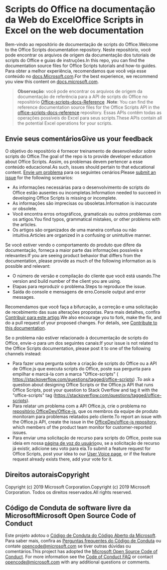 # <a name="office-scripts-in-excel-on-the-web-documentation"></a><span data-ttu-id="71c15-101">Scripts do Office na documentação da Web do Excel</span><span class="sxs-lookup"><span data-stu-id="71c15-101">Office Scripts in Excel on the web documentation</span></span>

<span data-ttu-id="71c15-102">Bem-vindo ao repositório de documentação de scripts do Office.</span><span class="sxs-lookup"><span data-stu-id="71c15-102">Welcome to the Office Scripts documentation repository.</span></span> <span data-ttu-id="71c15-103">Neste repositório, você pode encontrar os arquivos de origem da documentação dos tutoriais de scripts do Office e guias de instruções.</span><span class="sxs-lookup"><span data-stu-id="71c15-103">In this repo, you can find the documentation source files for Office Scripts tutorials and how-to guides.</span></span> <span data-ttu-id="71c15-104">Para obter a melhor experiência, recomendamos que você veja esse conteúdo no [docs.Microsoft.com](https://docs.microsoft.com/office/dev/scripts).</span><span class="sxs-lookup"><span data-stu-id="71c15-104">For the best experience, we recommend you view this content on [docs.microsoft.com](https://docs.microsoft.com/office/dev/scripts).</span></span>

> <span data-ttu-id="71c15-105">**Observação**: você pode encontrar os arquivos de origem da documentação de referência para a API de scripts do Office no repositório [Office-scripts-docs-Reference](https://github.com/OfficeDev/office-scripts-docs-reference) .</span><span class="sxs-lookup"><span data-stu-id="71c15-105">**Note**: You can find the reference documentation source files for the Office Scripts API in the [office-scripts-docs-reference](https://github.com/OfficeDev/office-scripts-docs-reference) repository.</span></span> <span data-ttu-id="71c15-106">Essas APIs contêm todas as operações possíveis do Excel para seus scripts.</span><span class="sxs-lookup"><span data-stu-id="71c15-106">These APIs contain all the potential Excel operations for your scripts.</span></span>

## <a name="give-us-your-feedback"></a><span data-ttu-id="71c15-107">Envie seus comentários</span><span class="sxs-lookup"><span data-stu-id="71c15-107">Give us your feedback</span></span>

<span data-ttu-id="71c15-108">O objetivo do repositório é fornecer treinamento de desenvolvedor sobre scripts do Office.</span><span class="sxs-lookup"><span data-stu-id="71c15-108">The goal of the repo is to provide developer education about Office Scripts.</span></span> <span data-ttu-id="71c15-109">Assim, os problemas devem pertencer a esse conteúdo educacional.</span><span class="sxs-lookup"><span data-stu-id="71c15-109">As such, issues should pertain to that educational content.</span></span> <span data-ttu-id="71c15-110">[Envie um problema](https://github.com/OfficeDev/office-scripts-docs/issues) para os seguintes cenários:</span><span class="sxs-lookup"><span data-stu-id="71c15-110">Please [submit an issue](https://github.com/OfficeDev/office-scripts-docs/issues) for the following scenarios:</span></span>

- <span data-ttu-id="71c15-111">As informações necessárias para o desenvolvimento de scripts do Office estão ausentes ou incompletas.</span><span class="sxs-lookup"><span data-stu-id="71c15-111">Information needed to succeed in developing Office Scripts is missing or incomplete.</span></span>
- <span data-ttu-id="71c15-112">As informações são imprecisas ou obsoletas.</span><span class="sxs-lookup"><span data-stu-id="71c15-112">Information is inaccurate or obsolete.</span></span>
- <span data-ttu-id="71c15-113">Você encontra erros ortográficos, gramaticais ou outros problemas com os artigos.</span><span class="sxs-lookup"><span data-stu-id="71c15-113">You find typos, grammatical mistakes, or other problems with the articles.</span></span>
- <span data-ttu-id="71c15-114">Os artigos são organizados de uma maneira confusa ou não intuitiva.</span><span class="sxs-lookup"><span data-stu-id="71c15-114">Articles are organized in a confusing or unintuitive manner.</span></span>

<span data-ttu-id="71c15-115">Se você estiver vendo o comportamento do produto que difere da documentação, forneça a maior parte das informações possíveis e relevantes:</span><span class="sxs-lookup"><span data-stu-id="71c15-115">If you are seeing product behavior that differs from the documentation, please provide as much of the following information as is possible and relevant:</span></span>

- <span data-ttu-id="71c15-116">O número de versão e compilação do cliente que você está usando.</span><span class="sxs-lookup"><span data-stu-id="71c15-116">The version and build number of the client you are using.</span></span>
- <span data-ttu-id="71c15-117">Etapas para reproduzir o problema.</span><span class="sxs-lookup"><span data-stu-id="71c15-117">Steps to reproduce the issue.</span></span>
- <span data-ttu-id="71c15-118">Saída do console e mensagens de erro.</span><span class="sxs-lookup"><span data-stu-id="71c15-118">Console output and error messages.</span></span>

<span data-ttu-id="71c15-p104">Recomendamos que você faça a bifurcação, a correção e uma solicitação de recebimento das suas alterações propostas. Para mais detalhes, confira [Contribuir para este artigo](Contributing.md).</span><span class="sxs-lookup"><span data-stu-id="71c15-p104">We also encourage you to fork, make the fix, and do a pull request of your proposed changes. For details, see [Contribute to this documentation](Contributing.md).</span></span>

<span data-ttu-id="71c15-121">Se o problema não estiver relacionado à documentação de scripts do Office, envie-o para um dos seguintes canais:</span><span class="sxs-lookup"><span data-stu-id="71c15-121">If your issue is not related to the Office Scripts documentation, please post it to one of the following channels instead:</span></span>

- <span data-ttu-id="71c15-122">Para fazer uma pergunta sobre a criação de scripts do Office ou a API de Office.js que executa scripts do Office, poste sua pergunta para empilhar e marcá-la com a marca "Office-scripts" ( https://stackoverflow.com/questions/tagged/office-scripts) .</span><span class="sxs-lookup"><span data-stu-id="71c15-122">To ask a question about designing Office Scripts or the Office.js API that runs Office Scripts, post your question to Stack Overflow and tag it with the "office-scripts" tag (https://stackoverflow.com/questions/tagged/office-scripts).</span></span>
- <span data-ttu-id="71c15-123">Para relatar um problema com a API Office.js, crie o problema no [repositório OfficeDev/Office-js](https://github.com/OfficeDev/office-js), que os membros da equipe de produto monitoram para problemas relatados pelo cliente.</span><span class="sxs-lookup"><span data-stu-id="71c15-123">To report an issue with the Office.js API, create the issue in the [OfficeDev/office-js repository](https://github.com/OfficeDev/office-js), which members of the product team monitor for customer-reported issues.</span></span>
- <span data-ttu-id="71c15-124">Para enviar uma solicitação de recurso para scripts do Office, poste sua ideia em nossa [página de voz do usuário](https://excel.uservoice.com/forums/274580-excel-for-the-web?category_id=143439)ou, se a solicitação de recurso já existir, adicione seu voto para ela.</span><span class="sxs-lookup"><span data-stu-id="71c15-124">To submit a feature request for Office Scripts, post your idea to our [User Voice page](https://excel.uservoice.com/forums/274580-excel-for-the-web?category_id=143439), or if the feature request already exists there, add your vote for it.</span></span>

## <a name="copyright"></a><span data-ttu-id="71c15-125">Direitos autorais</span><span class="sxs-lookup"><span data-stu-id="71c15-125">Copyright</span></span>

<span data-ttu-id="71c15-126">Copyright (c) 2019 Microsoft Corporation.</span><span class="sxs-lookup"><span data-stu-id="71c15-126">Copyright (c) 2019 Microsoft Corporation.</span></span> <span data-ttu-id="71c15-127">Todos os direitos reservados.</span><span class="sxs-lookup"><span data-stu-id="71c15-127">All rights reserved.</span></span>

## <a name="microsoft-open-source-code-of-conduct"></a><span data-ttu-id="71c15-128">Código de Conduta de software livre da Microsoft</span><span class="sxs-lookup"><span data-stu-id="71c15-128">Microsoft Open Source Code of Conduct</span></span>

<span data-ttu-id="71c15-p106">Este projeto adotou o [Código de Conduta do Código Aberto da Microsoft](https://opensource.microsoft.com/codeofconduct/). Para saber mais, confira as [Perguntas frequentes do Código de Conduta](https://opensource.microsoft.com/codeofconduct/faq/) ou contate [opencode@microsoft.com](mailto:opencode@microsoft.com) se tiver outras dúvidas ou comentários.</span><span class="sxs-lookup"><span data-stu-id="71c15-p106">This project has adopted the [Microsoft Open Source Code of Conduct](https://opensource.microsoft.com/codeofconduct/). For more information see the [Code of Conduct FAQ](https://opensource.microsoft.com/codeofconduct/faq/) or contact [opencode@microsoft.com](mailto:opencode@microsoft.com) with any additional questions or comments.</span></span>
